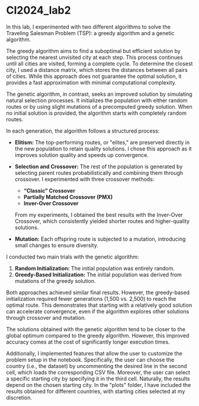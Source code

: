 # CI2024_lab2

In this lab, I experimented with two different algorithms to solve the Traveling Salesman Problem (TSP): a greedy algorithm and a genetic algorithm.

The greedy algorithm aims to find a suboptimal but efficient solution by selecting the nearest unvisited city at each step. This process continues until all cities are visited, forming a complete cycle. To determine the closest city, I used a distance matrix, which stores the distances between all pairs of cities. While this approach does not guarantee the optimal solution, it provides a fast approximation with minimal computational complexity.

The genetic algorithm, in contrast, seeks an improved solution by simulating natural selection processes. It initializes the population with either random routes or by using slight mutations of a precomputed greedy solution. When no initial solution is provided, the algorithm starts with completely random routes. 

In each generation, the algorithm follows a structured process:

- **Elitism:** The top-performing routes, or "elites," are preserved directly in the new population to retain quality solutions. I chose this approach as it improves solution quality and speeds up convergence.
- **Selection and Crossover:** The rest of the population is generated by selecting parent routes probabilistically and combining them through crossover. I experimented with three crossover methods:
    - **“Classic” Crossover**
    - **Partially Matched Crossover (PMX)**
    - **Inver-Over Crossover**
    
    From my experiments, I obtained the best results with the Inver-Over Crossover, which consistently yielded shorter routes and higher-quality solutions.
    
- **Mutation:** Each offspring route is subjected to a mutation, introducing small changes to ensure diversity.

I conducted two main trials with the genetic algorithm:

1. **Random Initialization:** The initial population was entirely random.
2. **Greedy-Based Initialization:** The initial population was derived from mutations of the greedy solution.

Both approaches achieved similar final results. However, the greedy-based initialization required fewer generations (1,500 vs. 2,500) to reach the optimal route. This demonstrates that starting with a relatively good solution can accelerate convergence, even if the algorithm explores other solutions through crossover and mutation.

The solutions obtained with the genetic algorithm tend to be closer to the global optimum compared to the greedy algorithm. However, this improved accuracy comes at the cost of significantly longer execution times.

Additionally, I implemented features that allow the user to customize the problem setup in the notebook. Specifically, the user can choose the country (i.e., the dataset) by uncommenting the desired line in the second cell, which loads the corresponding CSV file. Moreover, the user can select a specific starting city by specifying it in the third cell. Naturally, the results depend on the chosen starting city. In the "plots" folder, I have included the results obtained for different countries, with starting cities selected at my discretion.